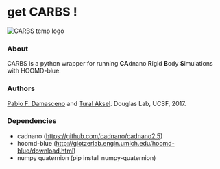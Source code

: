# get CARBS !

![CARBS temp logo](/images/carbs.jpg)
### About
CARBS is a python wrapper for running **CA**dnano **R**igid **B**ody **S**imulations with HOOMD-blue. 

### Authors
[Pablo F. Damasceno](http://pablodamasceno.com/) and [Tural Aksel](https://www.linkedin.com/in/tural-aksel-28b97a15/). 
Douglas Lab, UCSF, 2017.

### Dependencies
- cadnano (https://github.com/cadnano/cadnano2.5)
- hoomd-blue (http://glotzerlab.engin.umich.edu/hoomd-blue/download.html)
- numpy quaternion (pip install numpy-quaternion)
